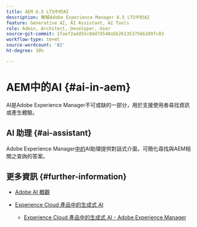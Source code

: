 ```yaml
---
title: AEM 6.5 LTS中的AI
description: 瞭解Adobe Experience Manager 6.5 LTS中的AI
feature: Generative AI, AI Assistant, AI Tools
role: Admin, Architect, Developer, User
source-git-commit: 1faef2add55c8dd7d548a5b2613537566289fc83
workflow-type: tm+mt
source-wordcount: '82'
ht-degree: 30%

---
```



# AEM中的AI {#ai-in-aem}

AI是Adobe Experience Manager不可或缺的一部分，用於支援使用者尋找資訊或產生體驗。

## AI 助理 {#ai-assistant}

Adobe Experience Manager[中的](/help/ai-assistant-in-aem.md)AI助理提供對話式介面，可簡化尋找與AEM相關之查詢的答案。

## 更多資訊 {#further-information}

* [Adobe AI 概觀](https://www.adobe.com/tw/ai/overview.html)

* [Experience Cloud 產品中的生成式 AI](https://experienceleague.adobe.com/zh-hant/docs/core-services/interface/features/generative-ai)

   * [Experience Cloud 產品中的生成式 AI - Adobe Experience Manager](https://experienceleague.adobe.com/zh-hant/docs/core-services/interface/features/generative-ai#aem)